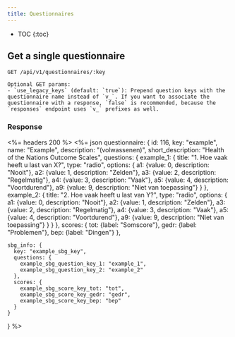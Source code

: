 ```yaml
---
title: Questionnaires
---
```


* TOC
{:toc}

## Get a single questionnaire

    GET /api/v1/questionnaires/:key

    Optional GET params:
    - `use_legacy_keys` (default: `true`): Prepend question keys with the questionnaire name instead of `v_`. If you want to associate the questionnaire with a response, `false` is recommended, because the `responses` endpoint uses `v_` prefixes as well.

### Response

<%= headers 200 %>
<%= json questionnaire: {
    id: 116,
    key: "example",
    name: "Example",
    description: "(volwassenen)",
    short_description: "Health of the Nations Outcome Scales",
    questions: {
      example_1: {
        title: "1. Hoe vaak heeft u last van X?",
        type: "radio",
        options: {
          a1: {value: 0, description: "Nooit"},
          a2: {value: 1, description: "Zelden"},
          a3: {value: 2, description: "Regelmatig"},
          a4: {value: 3, description: "Vaak"},
          a5: {value: 4, description: "Voortdurend"},
          a9: {value: 9, description: "Niet van toepassing"}
        }
      },
      example_2: {
        title: "2. Hoe vaak heeft u last van Y?",
        type: "radio",
        options: {
          a1: {value: 0, description: "Nooit"},
          a2: {value: 1, description: "Zelden"},
          a3: {value: 2, description: "Regelmatig"},
          a4: {value: 3, description: "Vaak"},
          a5: {value: 4, description: "Voortdurend"},
          a9: {value: 9, description: "Niet van toepassing"}
        }
      }
    },
    scores: {
      tot:  {label: "Somscore"},
      gedr: {label: "Problemen"},
      bep:  {label: "Dingen"}
    },

    sbg_info: {
      key: "example_sbg_key",
      questions: {
        example_sbg_question_key_1: "example_1",
        example_sbg_question_key_2: "example_2"
      },
      scores: {
        example_sbg_score_key_tot: "tot",
        example_sbg_score_key_gedr: "gedr",
        example_sbg_score_key_bep: "bep"
      }
    }
  }
 %>
